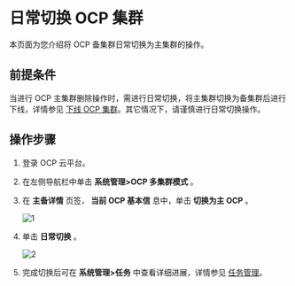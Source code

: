 日常切换 OCP 集群
================================

本页面为您介绍将 OCP 备集群日常切换为主集群的操作。

前提条件
-------------------------

当进行 OCP 主集群删除操作时，需进行日常切换，将主集群切换为备集群后进行下线，详情参见 [下线 OCP 集群](../300.ocp-multi-cluster-mode/800.remove-an-ocp-cluster.md)。其它情况下，请谨慎进行日常切换操作。

操作步骤
-------------------------

1. 登录 OCP 云平台。

2. 在左侧导航栏中单击 **系统管理\>OCP 多集群模式** 。

3. 在 **主备详情** 页签， **当前 OCP 基本信** 息中，单击 **切换为主 OCP** 。

   ![1](https://help-static-aliyun-doc.aliyuncs.com/assets/img/zh-CN/0800872261/p280235.png)

4. 单击 **日常切换** 。

   ![2](https://help-static-aliyun-doc.aliyuncs.com/assets/img/zh-CN/0800872261/p280219.png)

5. 完成切换后可在 **系统管理\>任务** 中查看详细进展，详情参见 [任务管理](../../1600.system-management-features/100.manage-tasks.md)。
